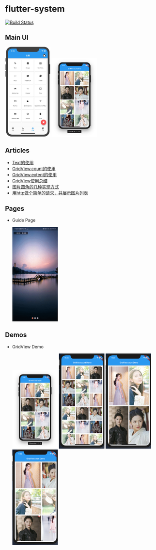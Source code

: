 # flutter-system

[![Build Status](https://travis-ci.com/jiangkang/flutter-system.svg?branch=master)](https://travis-ci.com/jiangkang/flutter-system)

## Main UI

<div>
   <img src="captures/home_demo.png" width="150"/> 
   <img src="captures/demos/gridview_count_basic.png" width="150"/> 
</div>



## Articles

- [Text的使用](https://www.jiangkang.tech/archives/%E3%80%90Flutter%E3%80%91Text%E7%9A%84%E4%BD%BF%E7%94%A8)
- [GridView.count的使用](https://www.jiangkang.tech/archives/%E3%80%90Flutter%E3%80%91GridView%E4%B9%8BGridView%20count%E7%9A%84%E4%BD%BF%E7%94%A8)
- [GridView.extent的使用](https://www.jiangkang.tech/archives/%E3%80%90Flutter%E3%80%91GridView%E4%B9%8BGridView%20extent%E7%9A%84%E4%BD%BF%E7%94%A8)
- [GridView使用总结](https://www.jiangkang.tech/archives/%E3%80%90Flutter%E3%80%91GridView%E4%BD%BF%E7%94%A8%E6%80%BB%E7%BB%93)
- [图片圆角的几种实现方式](https://www.jiangkang.tech/archives/Flutter-%E5%AE%9E%E7%8E%B0%E5%9B%BE%E7%89%87%E5%9C%86%E8%A7%92%E7%9A%84%E5%87%A0%E7%A7%8D%E6%96%B9%E5%BC%8F)
- [用http做个简单的请求，并展示图片列表](https://www.jiangkang.tech/archives/Flutter-%E4%BD%BF%E7%94%A8http%E8%AF%B7%E6%B1%82%E6%95%B0%E6%8D%AE%E5%B9%B6%E5%B1%95%E7%A4%BA)

## Pages

- Guide Page
  
  <img src="captures/page/guide.gif" width="150"/>
  

## Demos

- GridView Demo
  
  <div>
     <img src="captures/demos/gridview_count_basic.png" width="150"/>
     <img src="captures/demos/gridview_count_3.png" width="150"/>
     <img src="captures/demos/gridview_count_aspect_ratio.png" width="150"/>
     <img src="captures/demos/gridview_count_axis.png" width="150"/>
  </div>
  






